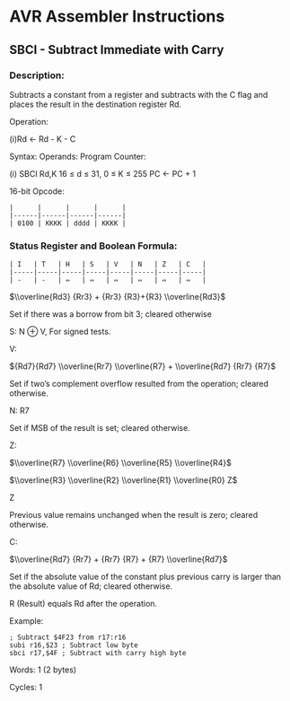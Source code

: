 AVR Assembler Instructions
==========================

SBCI - Subtract Immediate with Carry
------------------------------------

### <a href="" id="N1879A"></a> Description:

Subtracts a constant from a register and subtracts with the C flag and places the result in the destination register Rd.

Operation:

(i)Rd ← Rd - K - C

Syntax: Operands: Program Counter:

(i) SBCI Rd,K 16 ≤ d ≤ 31, 0 ≤ K ≤ 255 PC ← PC + 1

16-bit Opcode:

```
|      |      |      |      |
|------|------|------|------|
| 0100 | KKKK | dddd | KKKK |
```
### <a href="" id="N187CD"></a> Status Register and Boolean Formula:

```
| I   | T   | H   | S   | V   | N   | Z   | C   |
|-----|-----|-----|-----|-----|-----|-----|-----|
| -   | -   | ⇔   | ⇔   | ⇔   | ⇔   | ⇔   | ⇔   |
```
$\\overline{Rd3} {Rr3} + {Rr3} {R3}+{R3} \\overline{Rd3}$

Set if there was a borrow from bit 3; cleared otherwise

S: N ⊕ V, For signed tests.

V:

${Rd7}{Rd7} \\overline{Rr7} \\overline{R7} + \\overline{Rd7} {Rr7} {R7}$

Set if two’s complement overflow resulted from the operation; cleared otherwise.

N: R7

Set if MSB of the result is set; cleared otherwise.

Z:

$\\overline{R7} \\overline{R6} \\overline{R5} \\overline{R4}$

$\\overline{R3} \\overline{R2} \\overline{R1} \\overline{R0} Z$

Z

Previous value remains unchanged when the result is zero; cleared otherwise.

C:

$\\overline{Rd7} {Rr7} + {Rr7} {R7} + {R7} \\overline{Rd7}$

Set if the absolute value of the constant plus previous carry is larger than the absolute value of Rd; cleared otherwise.

R (Result) equals Rd after the operation.

Example:

``` programlisting
; Subtract $4F23 from r17:r16
subi r16,$23 ; Subtract low byte
sbci r17,$4F ; Subtract with carry high byte
```

Words: 1 (2 bytes)

Cycles: 1
